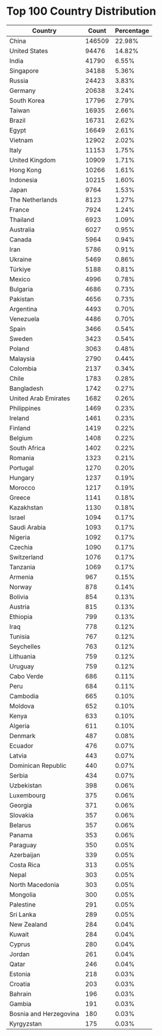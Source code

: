 # Top 100 Country Distribution
| Country | Count | Percentage |
|----|----|----|
| China | 146509 | 22.98% |
| United States | 94476 | 14.82% |
| India | 41790 | 6.55% |
| Singapore | 34188 | 5.36% |
| Russia | 24423 | 3.83% |
| Germany | 20638 | 3.24% |
| South Korea | 17796 | 2.79% |
| Taiwan | 16935 | 2.66% |
| Brazil | 16731 | 2.62% |
| Egypt | 16649 | 2.61% |
| Vietnam | 12902 | 2.02% |
| Italy | 11153 | 1.75% |
| United Kingdom | 10909 | 1.71% |
| Hong Kong | 10266 | 1.61% |
| Indonesia | 10215 | 1.60% |
| Japan | 9764 | 1.53% |
| The Netherlands | 8123 | 1.27% |
| France | 7924 | 1.24% |
| Thailand | 6923 | 1.09% |
| Australia | 6027 | 0.95% |
| Canada | 5964 | 0.94% |
| Iran | 5786 | 0.91% |
| Ukraine | 5469 | 0.86% |
| Türkiye | 5188 | 0.81% |
| Mexico | 4996 | 0.78% |
| Bulgaria | 4686 | 0.73% |
| Pakistan | 4656 | 0.73% |
| Argentina | 4493 | 0.70% |
| Venezuela | 4486 | 0.70% |
| Spain | 3466 | 0.54% |
| Sweden | 3423 | 0.54% |
| Poland | 3063 | 0.48% |
| Malaysia | 2790 | 0.44% |
| Colombia | 2137 | 0.34% |
| Chile | 1783 | 0.28% |
| Bangladesh | 1742 | 0.27% |
| United Arab Emirates | 1682 | 0.26% |
| Philippines | 1469 | 0.23% |
| Ireland | 1461 | 0.23% |
| Finland | 1419 | 0.22% |
| Belgium | 1408 | 0.22% |
| South Africa | 1402 | 0.22% |
| Romania | 1323 | 0.21% |
| Portugal | 1270 | 0.20% |
| Hungary | 1237 | 0.19% |
| Morocco | 1217 | 0.19% |
| Greece | 1141 | 0.18% |
| Kazakhstan | 1130 | 0.18% |
| Israel | 1094 | 0.17% |
| Saudi Arabia | 1093 | 0.17% |
| Nigeria | 1092 | 0.17% |
| Czechia | 1090 | 0.17% |
| Switzerland | 1076 | 0.17% |
| Tanzania | 1069 | 0.17% |
| Armenia | 967 | 0.15% |
| Norway | 878 | 0.14% |
| Bolivia | 854 | 0.13% |
| Austria | 815 | 0.13% |
| Ethiopia | 799 | 0.13% |
| Iraq | 778 | 0.12% |
| Tunisia | 767 | 0.12% |
| Seychelles | 763 | 0.12% |
| Lithuania | 759 | 0.12% |
| Uruguay | 759 | 0.12% |
| Cabo Verde | 686 | 0.11% |
| Peru | 684 | 0.11% |
| Cambodia | 665 | 0.10% |
| Moldova | 652 | 0.10% |
| Kenya | 633 | 0.10% |
| Algeria | 611 | 0.10% |
| Denmark | 487 | 0.08% |
| Ecuador | 476 | 0.07% |
| Latvia | 443 | 0.07% |
| Dominican Republic | 440 | 0.07% |
| Serbia | 434 | 0.07% |
| Uzbekistan | 398 | 0.06% |
| Luxembourg | 375 | 0.06% |
| Georgia | 371 | 0.06% |
| Slovakia | 357 | 0.06% |
| Belarus | 357 | 0.06% |
| Panama | 353 | 0.06% |
| Paraguay | 350 | 0.05% |
| Azerbaijan | 339 | 0.05% |
| Costa Rica | 313 | 0.05% |
| Nepal | 303 | 0.05% |
| North Macedonia | 303 | 0.05% |
| Mongolia | 300 | 0.05% |
| Palestine | 291 | 0.05% |
| Sri Lanka | 289 | 0.05% |
| New Zealand | 284 | 0.04% |
| Kuwait | 284 | 0.04% |
| Cyprus | 280 | 0.04% |
| Jordan | 261 | 0.04% |
| Qatar | 246 | 0.04% |
| Estonia | 218 | 0.03% |
| Croatia | 203 | 0.03% |
| Bahrain | 196 | 0.03% |
| Gambia | 191 | 0.03% |
| Bosnia and Herzegovina | 180 | 0.03% |
| Kyrgyzstan | 175 | 0.03% |
